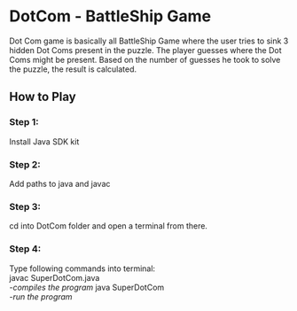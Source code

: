 # DotCom - BattleShip Game
Dot Com game is basically all BattleShip Game where the user tries to sink 3 hidden Dot Coms present in the puzzle. The player guesses where the Dot Coms might be present. Based on the number of guesses he took to solve the puzzle, the result is calculated.

## How to Play

### Step 1: 
Install Java SDK kit

### Step 2: 
Add paths to java and javac

### Step 3: 
cd into DotCom folder and open a terminal from there.

### Step 4:
Type following commands into terminal:
<br>
javac SuperDotCom.java<br>  <em>-compiles the program</em>
java SuperDotCom<br>  <em>-run the program</em>

